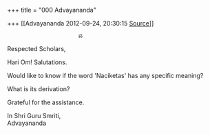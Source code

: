 +++
title = "000 Advayananda"

+++
[[Advayananda	2012-09-24, 20:30:15 [Source](https://groups.google.com/g/bvparishat/c/BWXBMlWiDcM)]]



  

                           ॐ

Respected Scholars,

Hari Om! Salutations.  
  

Would like to know if the word 'Naciketas' has any specific meaning?

What is its derivation?

Grateful for the assistance.

  

In Shri Guru Smriti,  
Advayananda  
  

  

